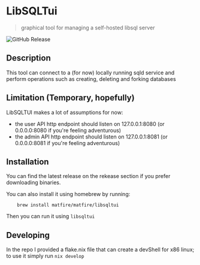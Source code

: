 # LibSQLTui
> graphical tool for managing a self-hosted libsql server

![GitHub Release](https://img.shields.io/github/v/release/matfire/libsqltui?style=for-the-badge)

## Description

This tool can connect to a (for now) locally running sqld service and perform operations such as creating, deleting and forking databases

## Limitation (Temporary, hopefully)

LibSQLTUI makes a lot of assumptions for now:

- the user API http endpoint should listen on 127.0.0.1:8080 (or 0.0.0.0:8080 if you're feeling adventurous)
- the admin API http endpoint should listen on 127.0.0.1:8081 (or 0.0.0.0:8081 if you're feeling adventurous)

## Installation

You can find the latest release on the rekease section if you prefer downloading binaries.

You can also install it using homebrew by running:

```shell
    brew install matfire/matfire/libsqltui
```

Then you can run it using `libsqltui`

## Developing

In the repo I provided a flake.nix file that can create a devShell for x86 linux; to use it simply run `nix develop`
